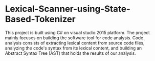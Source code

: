 # Lexical-Scanner-using-State-Based-Tokenizer

This project is built using C# on visual studio 2015 platform.
The project mainly focuses on building the software tool for code analysis.
Code analysis consists of extracting lexical content from source code files, analyzing the code's syntax from its lexical content, 
and building an Abstract Syntax Tree (AST) that holds the results of our analysis.
